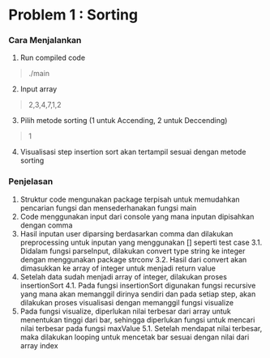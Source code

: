 # Problem 1 : Sorting
### __Cara Menjalankan__
1. Run compiled code 
> ./main
2. Input array
> 2,3,4,7,1,2
3. Pilih metode sorting (1 untuk Accending, 2 untuk Deccending)
> 1
4. Visualisasi step insertion sort akan tertampil sesuai dengan metode sorting

### __Penjelasan__
1. Struktur code mengunakan package terpisah untuk memudahkan pencarian fungsi dan mensederhanakan fungsi main
2. Code menggunakan input dari console yang mana inputan dipisahkan dengan comma
3. Hasil inputan user diparsing berdasarkan comma dan dilakukan preprocessing untuk inputan yang menggunakan [] seperti test case
  3.1. Didalam fungsi parseInput, dilakukan convert type string ke integer dengan menggunakan package strconv
  3.2. Hasil dari convert akan dimasukkan ke array of integer untuk menjadi return value
4. Setelah data sudah menjadi array of integer, dilakukan proses insertionSort
  4.1. Pada fungsi insertionSort digunakan fungsi recursive yang mana akan memanggil dirinya sendiri dan pada setiap step, akan dilakukan proses visualisasi dengan memanggil fungsi visualize
5. Pada fungsi visualize, diperlukan nilai terbesar dari array untuk menentukan tinggi dari bar, sehingga diperlukan fungsi untuk mencari nilai terbesar pada fungsi maxValue
  5.1. Setelah mendapat nilai terbesar, maka dilakukan looping untuk mencetak bar sesuai dengan nilai dari array index
